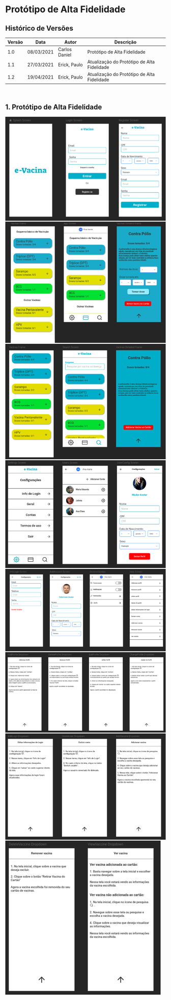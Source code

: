 # Protótipo de Alta Fidelidade

## Histórico de Versões
| Versão  |  Data  | Autor  |  Descrição  |
| ------------------- | ------------------- | ------------------- | ------------------- |
|  1.0 |  08/03/2021 | Carlos Daniel |  Protótipo de Alta Fidelidade |
|  1.1 |  27/03/2021 | Erick, Paulo | Atualização do Protótipo de Alta Fidelidade |
|  1.2|  19/04/2021 | Erick, Paulo  | Atualização do Protótipo de Alta Fidelidade |



<br>

## 1. Protótipo de Alta Fidelidade
![Print1](assets/Screen1.png)
![Print2](assets/Screen2.png)
![Print3](assets/Screen3.png)
![Print4](assets/Screen4.png)
![Print5](assets/Screen5.png)
![Print6](assets/Screen6.png)
![Print7](assets/Screen7.png)
![Print8](assets/Screen8.png)
